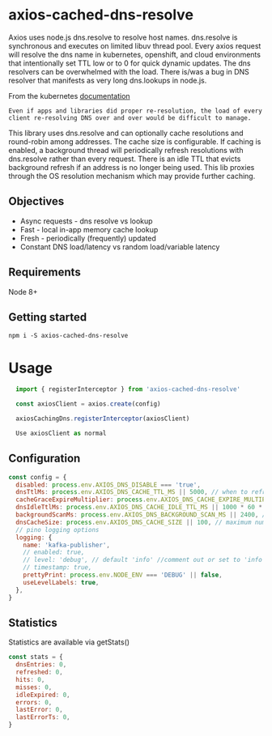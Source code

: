 # axios-cached-dns-resolve

Axios uses node.js dns.resolve to resolve host names.
dns.resolve is synchronous and executes on limited libuv thread pool.
Every axios request will resolve the dns name in kubernetes, openshift, and cloud environments that intentionally set TTL low or to 0 for quick dynamic updates.
The dns resolvers can be overwhelmed with the load.
There is/was a bug in DNS resolver that manifests as very long dns.lookups in node.js.

From the kubernetes [documentation](https://kubernetes.io/docs/concepts/services-networking/service/#why-not-use-round-robin-dns)

```
Even if apps and libraries did proper re-resolution, the load of every client re-resolving DNS over and over would be difficult to manage.
```

This library uses dns.resolve and can optionally cache resolutions and round-robin among addresses. The cache size is configurable.
If caching is enabled, a background thread will periodically refresh resolutions with dns.resolve rather than every request.
There is an idle TTL that evicts background refresh if an address is no longer being used.
This lib proxies through the OS resolution mechanism which may provide further caching.

## Objectives

  * Async requests - dns resolve vs lookup
  * Fast - local in-app memory cache lookup
  * Fresh - periodically (frequently) updated
  * Constant DNS load/latency vs random load/variable latency

## Requirements

Node 8+

## Getting started

```console
npm i -S axios-cached-dns-resolve
```

# Usage

```javascript
  import { registerInterceptor } from 'axios-cached-dns-resolve'

  const axiosClient = axios.create(config)

  axiosCachingDns.registerInterceptor(axiosClient)

  Use axiosClient as normal
```

## Configuration

```javascript
const config = {
  disabled: process.env.AXIOS_DNS_DISABLE === 'true',
  dnsTtlMs: process.env.AXIOS_DNS_CACHE_TTL_MS || 5000, // when to refresh actively used dns entries (5 sec)
  cacheGraceExpireMultiplier: process.env.AXIOS_DNS_CACHE_EXPIRE_MULTIPLIER || 2, // maximum grace to use entry beyond TTL
  dnsIdleTtlMs: process.env.AXIOS_DNS_CACHE_IDLE_TTL_MS || 1000 * 60 * 60, // when to remove entry entirely if not being used (1 hour)
  backgroundScanMs: process.env.AXIOS_DNS_BACKGROUND_SCAN_MS || 2400, // how frequently to scan for expired TTL and refresh (2.4 sec)
  dnsCacheSize: process.env.AXIOS_DNS_CACHE_SIZE || 100, // maximum number of entries to keep in cache
  // pino logging options
  logging: {
    name: 'kafka-publisher',
    // enabled: true,
    // level: 'debug', // default 'info' //comment out or set to 'info'
    // timestamp: true,
    prettyPrint: process.env.NODE_ENV === 'DEBUG' || false,
    useLevelLabels: true,
  },
}
```

## Statistics

Statistics are available via getStats()

```javascript
const stats = {
  dnsEntries: 0,
  refreshed: 0,
  hits: 0,
  misses: 0,
  idleExpired: 0,
  errors: 0,
  lastError: 0,
  lastErrorTs: 0,
}
```
